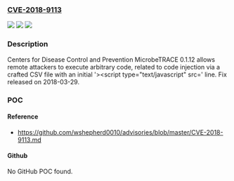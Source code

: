 ### [CVE-2018-9113](https://cve.mitre.org/cgi-bin/cvename.cgi?name=CVE-2018-9113)
![](https://img.shields.io/static/v1?label=Product&message=n%2Fa&color=blue)
![](https://img.shields.io/static/v1?label=Version&message=n%2Fa&color=blue)
![](https://img.shields.io/static/v1?label=Vulnerability&message=n%2Fa&color=brighgreen)

### Description

Centers for Disease Control and Prevention MicrobeTRACE 0.1.12 allows remote attackers to execute arbitrary code, related to code injection via a crafted CSV file with an initial '><script type="text/javascript" src=' line. Fix released on 2018-03-29.

### POC

#### Reference
- https://github.com/wshepherd0010/advisories/blob/master/CVE-2018-9113.md

#### Github
No GitHub POC found.

